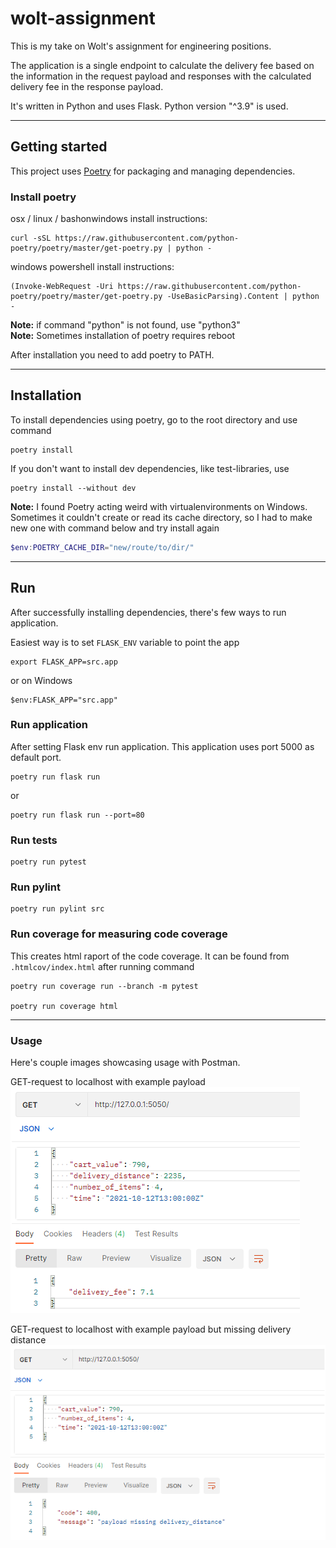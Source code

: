 # wolt-assignment

This is my take on Wolt's assignment for engineering positions.

The application is a single endpoint to calculate the delivery fee based on the information in the request payload and responses with the calculated delivery fee in the response payload.

It's written in Python and uses Flask.
Python version "^3.9" is used.

---
## Getting started

This project uses [Poetry](https://python-poetry.org/) for packaging and managing dependencies.

### Install poetry
osx / linux / bashonwindows install instructions:
```
curl -sSL https://raw.githubusercontent.com/python-poetry/poetry/master/get-poetry.py | python -
```
windows powershell install instructions:
```
(Invoke-WebRequest -Uri https://raw.githubusercontent.com/python-poetry/poetry/master/get-poetry.py -UseBasicParsing).Content | python -
```
**Note:** if command "python" is not found, use "python3"  
**Note:** Sometimes installation of poetry requires reboot

After installation you need to add poetry to PATH. 

---
## Installation

To install dependencies using poetry, go to the root directory and use command
```
poetry install
```
If you don't want to install dev dependencies, like test-libraries, use 
```
poetry install --without dev
```

**Note:** I found Poetry acting weird with virtualenvironments on Windows. Sometimes it couldn't create or read its cache directory, so I had to make new one with command below and try install again
```powershell
$env:POETRY_CACHE_DIR="new/route/to/dir/"
```

---
## Run
After successfully installing dependencies, there's few ways to run application.

Easiest way is to set `FLASK_ENV` variable to point the app

```
export FLASK_APP=src.app
```
or on Windows
```
$env:FLASK_APP="src.app"
```

### Run application
After setting Flask env run application.
This application uses port 5000 as default port. 
```
poetry run flask run
```
or
```
poetry run flask run --port=80
```

### Run tests
```
poetry run pytest
```

### Run pylint
```
poetry run pylint src
```

### Run coverage for measuring code coverage
This creates html raport of the code coverage. It can be found from `.htmlcov/index.html` after running command
```
poetry run coverage run --branch -m pytest

poetry run coverage html
```

---
### Usage
Here's couple images showcasing usage with Postman.

GET-request to localhost with example payload
![postma-get](docs\postman-get.png)

GET-request to localhost with example payload but missing delivery distance
![postma-get](docs\postman-missing.png)

